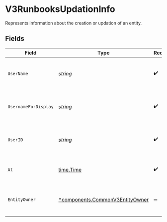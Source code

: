 # V3RunbooksUpdationInfo

Represents information about the creation or updation of an entity.


## Fields

| Field                                                                             | Type                                                                              | Required                                                                          | Description                                                                       |
| --------------------------------------------------------------------------------- | --------------------------------------------------------------------------------- | --------------------------------------------------------------------------------- | --------------------------------------------------------------------------------- |
| `UserName`                                                                        | *string*                                                                          | :heavy_check_mark:                                                                | The full name of the user who performed the action.                               |
| `UsernameForDisplay`                                                              | *string*                                                                          | :heavy_check_mark:                                                                | The display name of the user who performed the action.                            |
| `UserID`                                                                          | *string*                                                                          | :heavy_check_mark:                                                                | The ID of the user who performed the action.                                      |
| `At`                                                                              | [time.Time](https://pkg.go.dev/time#Time)                                         | :heavy_check_mark:                                                                | The timestamp of the action.                                                      |
| `EntityOwner`                                                                     | [*components.CommonV3EntityOwner](../../models/components/commonv3entityowner.md) | :heavy_minus_sign:                                                                | The owner of the entity at the time of the action.                                |